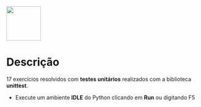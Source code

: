 <img src="https://user-images.githubusercontent.com/38113015/111561810-d5a0b500-8773-11eb-89d5-571b53f515cd.png" width="90"> 

# Descrição

17 exercícios resolvidos com <b>testes unitários</b> realizados com a biblioteca <b>unittest</b>.

<ul>
  <li>Execute um ambiente <b>IDLE</b> do Python clicando em <b>Run</b> ou digitando F5
</ul>
